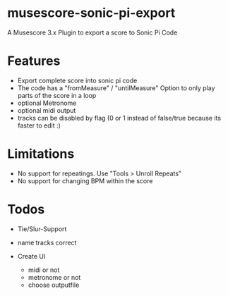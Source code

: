 # musescore-sonic-pi-export
A Musescore 3.x Plugin to export a score to Sonic Pi Code

# Features

- Export complete score into sonic pi code
- The code has a "fromMeasure" / "untilMeasure" Option to only play parts of the score in a loop
- optional Metronome
- optional midi output
- tracks can be disabled by flag (0 or 1 instead of false/true because its faster to edit :) 

# Limitations
- No support for repeatings. Use "Tools > Unroll Repeats"
- No support for changing BPM within the score

# Todos
- Tie/Slur-Support
- name tracks correct
  
- Create UI
    - midi or not
    - metronome or not
    - choose outputfile
